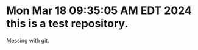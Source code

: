 Mon Mar 18 09:35:05 AM EDT 2024
this is a test repository.
==========================
Messing with git.
